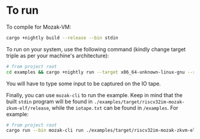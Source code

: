 # To run

To compile for Mozak-VM:
```sh
cargo +nightly build --release --bin stdin
```

To run on your system, use the following command (kindly change target triple as per your machine's architecture):
```sh
# from project root
cd examples && cargo +nightly run --target x86_64-unknown-linux-gnu --release --bin stdin-native --features="native"
```

You will have to type some input to be captured on the IO tape.

Finally, you can use `mozak-cli` to run the example. Keep in mind that the built `stdin` program will be found in `./examples/target/riscv32im-mozak-zkvm-elf/release`, while the `iotape.txt` can be found in `/examples`. For example:

```sh
# from project root
cargo run --bin mozak-cli run ./examples/target/riscv32im-mozak-zkvm-elf/release/stdin ./examples/iotape.txt 
```
